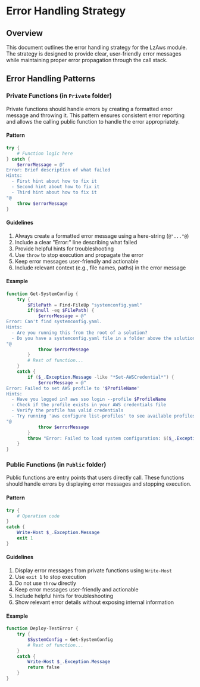 # Error Handling Strategy

## Overview
This document outlines the error handling strategy for the LzAws module. The strategy is designed to provide clear, user-friendly error messages while maintaining proper error propagation through the call stack.

## Error Handling Patterns

### Private Functions (in `Private` folder)
Private functions should handle errors by creating a formatted error message and throwing it. This pattern ensures consistent error reporting and allows the calling public function to handle the error appropriately.

#### Pattern
```powershell
try {
    # Function logic here
} catch {
    $errorMessage = @"
Error: Brief description of what failed
Hints:
  - First hint about how to fix it
  - Second hint about how to fix it
  - Third hint about how to fix it
"@
    throw $errorMessage
}
```

#### Guidelines
1. Always create a formatted error message using a here-string (`@"..."@`)
2. Include a clear "Error:" line describing what failed
3. Provide helpful hints for troubleshooting
4. Use `throw` to stop execution and propagate the error
5. Keep error messages user-friendly and actionable
6. Include relevant context (e.g., file names, paths) in the error message

#### Example
```powershell
function Get-SystemConfig {
    try {
        $FilePath = Find-FileUp "systemconfig.yaml"
        if($null -eq $FilePath) {
            $errorMessage = @"
Error: Can't find systemconfig.yaml.
Hints:
  - Are you running this from the root of a solution?
  - Do you have a systemconfig.yaml file in a folder above the solution folder?
"@
            throw $errorMessage
        }
        # Rest of function...
    }
    catch {
        if ($_.Exception.Message -like "*Set-AWSCredential*") {
            $errorMessage = @"
Error: Failed to set AWS profile to '$ProfileName'
Hints:
  - Have you logged in? aws sso login --profile $ProfileName
  - Check if the profile exists in your AWS credentials file
  - Verify the profile has valid credentials
  - Try running 'aws configure list-profiles' to see available profiles
"@
            throw $errorMessage
        }
        throw "Error: Failed to load system configuration: $($_.Exception.Message)"
    }
}
```

### Public Functions (in `Public` folder)
Public functions are entry points that users directly call. These functions should handle errors by displaying error messages and stopping execution.

#### Pattern
```powershell
try {
    # Operation code
}
catch {
    Write-Host $_.Exception.Message
    exit 1
}
```

#### Guidelines
1. Display error messages from private functions using `Write-Host`
2. Use `exit 1` to stop execution
3. Do not use `throw` directly
4. Keep error messages user-friendly and actionable
5. Include helpful hints for troubleshooting
6. Show relevant error details without exposing internal information

#### Example
```powershell
function Deploy-TestError {
    try {
        $SystemConfig = Get-SystemConfig
        # Rest of function...
    }
    catch {
        Write-Host $_.Exception.Message
        return false
    }
} 